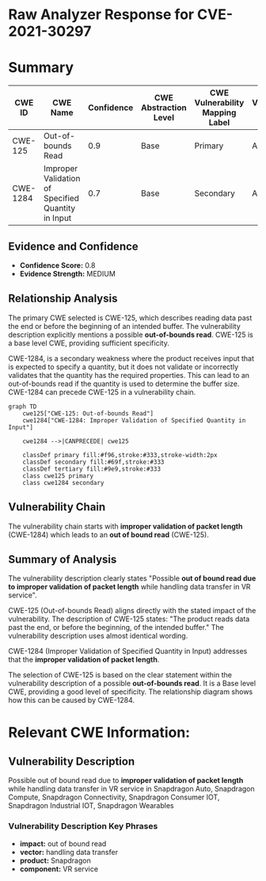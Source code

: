 # Raw Analyzer Response for CVE-2021-30297

# Summary
| CWE ID | CWE Name | Confidence | CWE Abstraction Level | CWE Vulnerability Mapping Label | CWE-Vulnerability Mapping Notes |
|---|---|---|---|---|---|
| CWE-125 | Out-of-bounds Read | 0.9 | Base | Primary | Allowed |
| CWE-1284 | Improper Validation of Specified Quantity in Input | 0.7 | Base | Secondary | Allowed |

## Evidence and Confidence

*   **Confidence Score:** 0.8
*   **Evidence Strength:** MEDIUM

## Relationship Analysis
The primary CWE selected is CWE-125, which describes reading data past the end or before the beginning of an intended buffer. The vulnerability description explicitly mentions a possible **out-of-bounds read**. CWE-125 is a base level CWE, providing sufficient specificity.

CWE-1284, is a secondary weakness where the product receives input that is expected to specify a quantity, but it does not validate or incorrectly validates that the quantity has the required properties. This can lead to an out-of-bounds read if the quantity is used to determine the buffer size. CWE-1284 can precede CWE-125 in a vulnerability chain.

```mermaid
graph TD
    cwe125["CWE-125: Out-of-bounds Read"]
    cwe1284["CWE-1284: Improper Validation of Specified Quantity in Input"]

    cwe1284 -->|CANPRECEDE| cwe125

    classDef primary fill:#f96,stroke:#333,stroke-width:2px
    classDef secondary fill:#69f,stroke:#333
    classDef tertiary fill:#9e9,stroke:#333
    class cwe125 primary
    class cwe1284 secondary
```

## Vulnerability Chain
The vulnerability chain starts with **improper validation of packet length** (CWE-1284) which leads to an **out of bound read** (CWE-125).

## Summary of Analysis
The vulnerability description clearly states "Possible **out of bound read due to improper validation of packet length** while handling data transfer in VR service".

CWE-125 (Out-of-bounds Read) aligns directly with the stated impact of the vulnerability. The description of CWE-125 states: "The product reads data past the end, or before the beginning, of the intended buffer." The vulnerability description uses almost identical wording.

CWE-1284 (Improper Validation of Specified Quantity in Input) addresses that the **improper validation of packet length**.

The selection of CWE-125 is based on the clear statement within the vulnerability description of a possible **out-of-bounds read**. It is a Base level CWE, providing a good level of specificity. The relationship diagram shows how this can be caused by CWE-1284.

# Relevant CWE Information:

## Vulnerability Description
Possible out of bound read due to **improper validation of packet length** while handling data transfer in VR service in Snapdragon Auto, Snapdragon Compute, Snapdragon Connectivity, Snapdragon Consumer IOT, Snapdragon Industrial IOT, Snapdragon Wearables

### Vulnerability Description Key Phrases
- **impact:** out of bound read
- **vector:** handling data transfer
- **product:** Snapdragon
- **component:** VR service